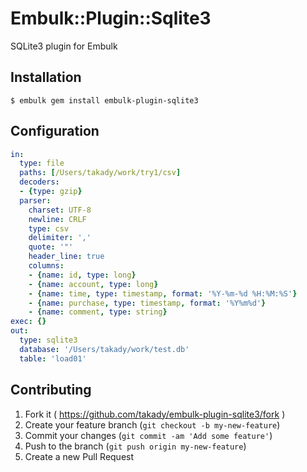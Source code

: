# Embulk::Plugin::Sqlite3

SQLite3 plugin for Embulk

## Installation

    $ embulk gem install embulk-plugin-sqlite3

## Configuration

```yaml
in:
  type: file
  paths: [/Users/takady/work/try1/csv]
  decoders:
  - {type: gzip}
  parser:
    charset: UTF-8
    newline: CRLF
    type: csv
    delimiter: ','
    quote: '"'
    header_line: true
    columns:
    - {name: id, type: long}
    - {name: account, type: long}
    - {name: time, type: timestamp, format: '%Y-%m-%d %H:%M:%S'}
    - {name: purchase, type: timestamp, format: '%Y%m%d'}
    - {name: comment, type: string}
exec: {}
out:
  type: sqlite3
  database: '/Users/takady/work/test.db'
  table: 'load01'
```

## Contributing

1. Fork it ( https://github.com/takady/embulk-plugin-sqlite3/fork )
2. Create your feature branch (`git checkout -b my-new-feature`)
3. Commit your changes (`git commit -am 'Add some feature'`)
4. Push to the branch (`git push origin my-new-feature`)
5. Create a new Pull Request
